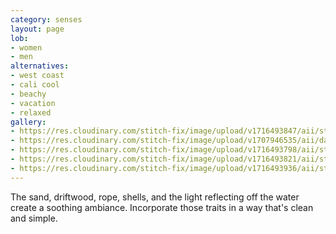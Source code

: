 ```yaml
---
category: senses
layout: page
lob:
- women
- men
alternatives:
- west coast
- cali cool	
- beachy
- vacation
- relaxed
gallery: 
- https://res.cloudinary.com/stitch-fix/image/upload/v1716493847/aii/style_shuffle/May_2024/2023-04-19_Set_A_W_OLD_v10_1x1.jpg
- https://res.cloudinary.com/stitch-fix/image/upload/v1707946535/aii/da_refresh/US_Womens_FixSpring24/2023-12-21_W_OLD_A26_00573_1x1.jpg
- https://res.cloudinary.com/stitch-fix/image/upload/v1716493798/aii/style_shuffle/May_2024/2023-02-15_Set_A_W_OLD_V2_1x1.jpg
- https://res.cloudinary.com/stitch-fix/image/upload/v1716493821/aii/style_shuffle/May_2024/2023-03-22_Set_A_W_OLD_v6_1x1.jpg
- https://res.cloudinary.com/stitch-fix/image/upload/v1716493936/aii/style_shuffle/May_2024/2024-04-15_W_OLD_R03_00061_1x1.jpg
---
```

 The sand, driftwood, rope, shells, and the light reflecting off the water create a soothing ambiance. Incorporate those traits in a way that's clean and simple.

